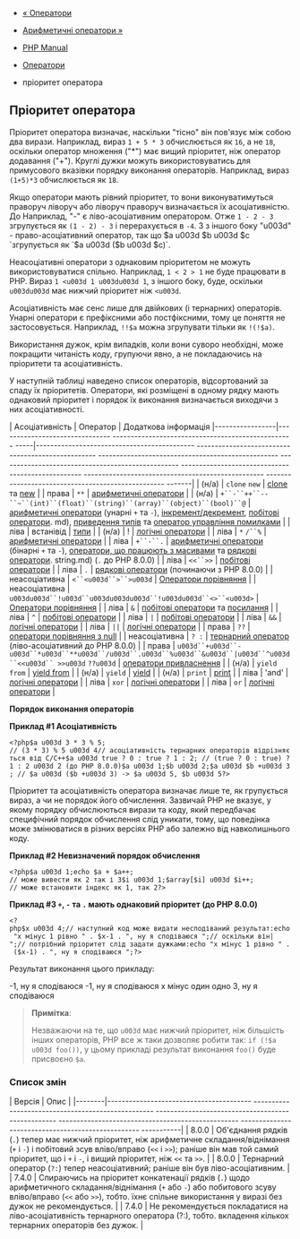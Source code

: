 - [« Оператори](language.operators.md)
- [Арифметичні оператори »](language.operators.arithmetic.md)

- [PHP Manual](index.md)
- [Оператори](language.operators.md)
- пріоритет оператора

## Пріоритет оператора

Пріоритет оператора визначає, наскільки "тісно" він пов'язує між
собою два вирази. Наприклад, вираз `1 + 5 * 3` обчислюється як
`16`, а не `18`, оскільки оператор множення ("\*") має вищий
пріоритет, ніж оператор додавання ("+"). Круглі дужки можуть
використовуватись для примусового вказівки порядку виконання
операторів. Наприклад, вираз `(1+5)*3` обчислюється як `18`.

Якщо оператори мають рівний пріоритет, то вони виконуватимуться
праворуч ліворуч або ліворуч праворуч визначається їх асоціативністю. До
Наприклад, "-" є ліво-асоціативним оператором. Отже
`1 - 2 - 3` згрупується як `(1 - 2) - 3` і перерахується в `-4`. З
з іншого боку "u003d" - право-асоціативний оператор, так що
$a u003d $b u003d $c `згрупується як `$a u003d ($b u003d $c)`.

Неасоціативні оператори з однаковим пріоритетом не можуть
використовуватися спільно. Наприклад, `1 < 2 > 1` не буде працювати в PHP.
Вираз `1 <u003d 1 u003du003d 1`, з іншого боку, буде, оскільки `u003du003d` має
нижчий пріоритет ніж `<u003d`.

Асоціативність має сенс лише для двійкових (і тернарних)
операторів. Унарні оператори є префіксними або постфіксними,
тому це поняття не застосовується. Наприклад, `!!$a` можна згрупувати
тільки як `!(!$a)`.

Використання дужок, крім випадків, коли вони суворо необхідні, може
покращити читаність коду, групуючи явно, а не покладаючись на пріоритети та
асоціативність.

У наступній таблиці наведено список операторів, відсортований за
спаду їх пріоритетів. Оператори, які розміщені в одному рядку мають
однаковий пріоритет і порядок їх виконання визначається виходячи з них
асоціативності.

| Асоціативність | Оператор | Додаткова інформація
|-----------------|------------------------------- -------------------------------------------------- -----|-------------------------------------------- -------------------------------------------------- -------------------------------------------------- -------------------------------------------------- -------------------------------------------------- -------------------------------------------------- -------------------------------------------------- -------|
| (н/а) | `clone` `new` | [clone](language.oop5.cloning.md) та [new](language.oop5.basic.md#language.oop5.basic.new) |
| права | `**` | [арифметичні оператори](language.operators.arithmetic.md) |
| (н/а) | `+``-``++``--``~``(int)``(float)``(string)``(array)``(object)``(bool)``@` | [арифметичні оператори](language.operators.arithmetic.md) (унарні `+` та `-`), [інкремент/декремент](language.operators.increment.md), [побітові оператори](language.operators.bitwise). md), [приведення типів](language.types.type-juggling.md#language.types.typecasting) та [оператор управління помилками](language.operators.errorcontrol.md) |
| ліва | встанівід | [типи](language.operators.type.md) |
| (н/а) | ! | [логічні оператори](language.operators.logical.md) |
| ліва | `*` `/``%` | [арифметичні оператори](language.operators.arithmetic.md) |
| ліва | `+``-``.` | [арифметичні оператори](language.operators.arithmetic.md) (бінарні `+` та `-`), [оператори, що працюють з масивами](language.operators.array.md) та [рядкові оператори](language.operators). string.md) (`.` до PHP 8.0.0) |
| ліва | `<<``>>` | [побітові оператори](language.operators.bitwise.md) |
| ліва | `.` | [рядкові оператори](language.operators.string.md) (починаючи з PHP 8.0.0) |
| неасоціативна | `<``<u003d``>``>u003d` | [Оператори порівняння](language.operators.comparison.md) |
| неасоціативна | `u003du003d``!u003d``u003du003du003d``!u003du003d``<>``<u003d>` | [Оператори порівняння](language.operators.comparison.md) |
| ліва | `&` | [побітові оператори](language.operators.bitwise.md) та [посилання](language.references.md) |
| ліва | `^` | [побітові оператори](language.operators.bitwise.md) |
| ліва | `|` | [побітові оператори](language.operators.bitwise.md) |
| ліва | `&&` | [логічні оператори](language.operators.logical.md) |
| ліва | `||` | [логічні оператори](language.operators.logical.md) |
| права | `??` | [оператори порівняння з null](language.operators.comparison.md#language.operators.comparison.coalesce) |
| неасоціативна | `? :` | [тернарний оператор](language.operators.comparison.md#language.operators.comparison.ternary) (ліво-асоціативний до PHP 8.0.0) |
| права | `u003d``+u003d``-u003d``*u003d``**u003d``/u003d``.u003d``%u003d``&u003d``|u003d``^u003d``<<u003d`` >>u003d` `??u003d` | [оператори привласнення](language.operators.assignment.md) |
| (н/а) | `yield from` | [yield from](language.generators.syntax.md#control-structures.yield.from) |
| (н/а) | `yield` | [yield](language.generators.syntax.md#control-structures.yield) |
| (н/а) | `print` | [print](function.print.md) |
| ліва | 'and' | [логічні оператори](language.operators.logical.md) |
| ліва | `xor` | [логічні оператори](language.operators.logical.md) |
| ліва | `or` | [логічні оператори](language.operators.logical.md) |

**Порядок виконання операторів**

**Приклад #1 Асоціативність**

` <?php$a u003d 3 * 3 % 5; // (3 * 3) % 5 u003d 4// асоціативність тернарних операторів відрізняється від C/C++$a u003d true ? 0 : true ? 1 : 2; // (true ? 0 : true) ? 1 : 2 u003d 2 (до PHP 8.0.0)$a u003d 1;$b u003d 2;$a u003d $b +u003d 3; // $a u003d ($b +u003d 3) -> $a u003d 5, $b u003d 5?> `

Пріоритет та асоціативність оператора визначає лише те, як
групується вираз, а чи не порядок його обчислення. Зазвичай PHP не
вказує, у якому порядку обчислюються вирази та коду, який
передбачає специфічний порядок обчислення слід уникати, тому,
що поведінка може змінюватися в різних версіях PHP або залежно від
навколишнього коду.

**Приклад #2 Невизначений порядок обчислення**

` <?php$a u003d 1;echo $a + $a++; // може вивести як 2 так і 3$i u003d 1;$array[$i] u003d $i++; // може встановити індекс як 1, так 2?> `

**Приклад #3 `+`, `-` та `.` мають однаковий пріоритет (до PHP 8.0.0)**

`<?php$x u003d 4;// наступний код може видати несподіваний результат:echo "x мінус 1 рівно " . $x-1 . ", ну я сподіваюся
";// оскільки він|
";// потрібний пріоритет слід задати дужками:echo "x мінус 1 рівно " . ($x-1) . ", ну я сподіваюся
";?> `

Результат виконання цього прикладу:

-1, ну я сподіваюся
-1, ну я сподіваюся
x мінус один одно 3, ну я сподіваюся

> **Примітка**:
>
> Незважаючи на те, що `u003d` має нижчий пріоритет, ніж більшість
> інших операторів, PHP все ж таки дозволяє робити так:
> `if (!$a u003d foo())`, у цьому прикладі результат виконання `foo()` буде
> присвоєно `$a`.

### Список змін

| Версія | Опис |
|--------|---------------------------------------- -------------------------------------------------- -------------------------------------------------- -------------------------------------------------- -------------------------------------------------- -----------|
| 8.0.0 | Об'єднання рядків (`.`) тепер має нижчий пріоритет, ніж арифметичне складання/віднімання (`+` і `-`) і побітовий зсув вліво/вправо (`<<` і `>>`); раніше він мав той самий пріоритет, що і `+` і `-`, і вищий пріоритет, ніж `<<` та `>>`. |
| 8.0.0 | Тернарний оператор (`?:`) тепер неасоціативний; раніше він був ліво-асоціативним. |
| 7.4.0 | Спираючись на пріоритет конкатенації рядків (`.`) щодо арифметичного складання/віднімання (`+` або `-`) або побитового зсуву вліво/вправо (`<<` або `>>`), тобто. їхнє спільне використання у виразі без дужок не рекомендується. |
| 7.4.0 | Не рекомендується покладатися на ліво-асоціативність тернарного оператора (?:), тобто. вкладення кількох тернарних операторів без дужок. |
